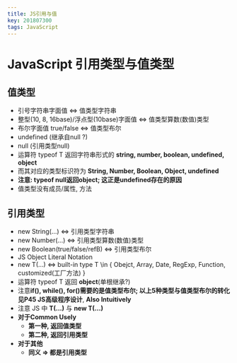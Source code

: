 ```yaml
---
title: JS引用与值
key: 201807300
tags: JavaScript
---
```


# JavaScript 引用类型与值类型

## 值类型

- 引号字符串字面值 <=> 值类型字符串
- 整型(10, 8, 16base)/浮点型(10base)字面值 <=> 值类型算数(数值)类型
- 布尔字面值 true/false <=> 值类型布尔
- undefined (继承自null ?)
- null (引用类型null)
- 运算符 typeof T 返回字符串形式的 **string, number, boolean, undefined, object**
- 而其对应的类型标识符为 **String, Number, Boolean, Object, undefined**
- **注意: typeof null返回object; 这正是undefined存在的原因**
- 值类型没有成员/属性, 方法

<!--more-->

## 引用类型
- new String(...) <=> 引用类型字符串
- new Number(...) <=> 引用类型算数(数值)类型
- new  Boolean(true/false/refB) <=> 引用类型布尔
- JS Object Literal Notation 
- new T(...) <=> built-in type T \in { Obejct, Array, Date, RegExp, Function, customized(工厂方法) }
- 运算符 typeof T 返回 **object**(单根继承?)
- 注意**if(), while(), for()**需要的是值类型布尔; 以上5种类型与值类型布尔的转化见**P45 JS高级程序设计**, **Also Intuitively**
- 注意 JS 中 **T(...)** 与 **new T(...)**
- **对于Common Usely**
   - **第一种, 返回值类型**
   - **第二种, 返回引用类型**
- **对于其他**
   - **同义 => 都是引用类型**

